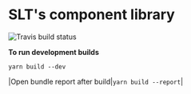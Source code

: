 # SLT's component library

![Travis build status](https://travis-ci.org/SurLaTable/slt-ui.svg?branch=master)

**To run development builds**
```
yarn build --dev
```


|Open bundle report after build|`yarn build --report`|
